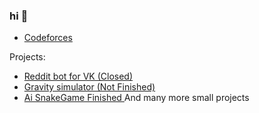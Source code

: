 ### hi 👋
- <a href="https://codeforces.com/profile/brezhart">Codeforces</a>

Projects:
- <a href="https://vk.com/theredditbot">Reddit bot for VK (Closed) </a>
- <a href="brezhart.github.io/gravity">Gravity simulator (Not Finished) </a>
- <a href="brezhart.github.io/SnakeGame"> Ai SnakeGame Finished </a>
And many more small projects

